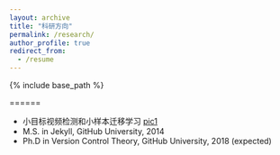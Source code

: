 ```yaml
---
layout: archive
title: "科研方向"
permalink: /research/
author_profile: true
redirect_from:
  - /resume
---
```


{% include base_path %}


======
* 小目标视频检测和小样本迁移学习
  [pic1](../image/小目标视频检测.png)
* M.S. in Jekyll, GitHub University, 2014
* Ph.D in Version Control Theory, GitHub University, 2018 (expected)

